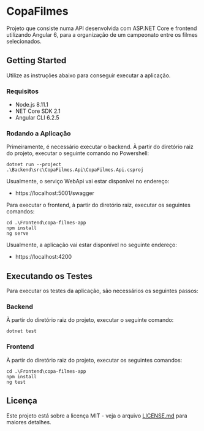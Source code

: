 ﻿# CopaFilmes
Projeto que consiste numa API desenvolvida com ASP.NET Core e frontend utilizando Angular 6, para a organização de um campeonato entre os filmes selecionados.


## Getting Started

Utilize as instruções abaixo para conseguir executar a aplicação.

### Requisitos
- Node.js 8.11.1
- NET Core SDK 2.1
- Angular CLI 6.2.5

### Rodando a Aplicação

Primeiramente, é necessário executar o backend. À partir do diretório raiz do projeto, executar o seguinte comando no Powershell:
```
dotnet run --project .\Backend\src\CopaFilmes.Api\CopaFilmes.Api.csproj
```
Usualmente, o serviço WebApi vai estar disponível no endereço:
- https://localhost:5001/swagger

Para executar o frontend, à partir do diretório raiz, executar os seguintes comandos:
```
cd .\Frontend\copa-filmes-app
npm install
ng serve
```
Usualmente, a aplicação vai estar disponível no seguinte endereço:
- https://localhost:4200

## Executando os Testes

Para executar os testes da aplicação, são necessários os seguintes passos:

### Backend

 À partir do diretório raiz do projeto, executar o seguinte comando:
```
dotnet test
```

### Frontend

 À partir do diretório raiz do projeto, executar os seguintes comandos:

```
cd .\Frontend\copa-filmes-app
npm install
ng test
```
## Licença

Este projeto está sobre a licença MIT - veja o arquivo [LICENSE.md](LICENSE.md) para maiores detalhes.